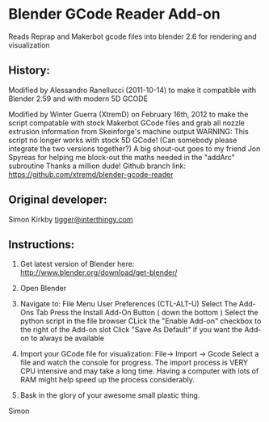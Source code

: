 Blender GCode Reader Add-on 
===========================
Reads Reprap and Makerbot gcode files into blender 2.6 for rendering and visualization

History:
--------
Modified by Alessandro Ranellucci (2011-10-14)
to make it compatible with Blender 2.59
and with modern 5D GCODE

Modified by Winter Guerra (XtremD) on February 16th, 2012
to make the script compatable with stock Makerbot GCode files
and grab all nozzle extrusion information from Skeinforge's machine output
WARNING: This script no longer works with stock 5D GCode! (Can somebody please integrate the two versions together?)
A big shout-out goes to my friend Jon Spyreas for helping me block-out the maths needed in the "addArc" subroutine
Thanks a million dude!
Github branch link: https://github.com/xtremd/blender-gcode-reader


Original developer:
-------------------
Simon Kirkby
tigger@interthingy.com

Instructions:
-------------
1. Get latest version of Blender here: http://www.blender.org/download/get-blender/

2. Open Blender

3. Navigate to:
	File Menu
	User Preferences (CTL-ALT-U)
	Select The Add-Ons Tab
	Press the Install Add-On Button ( down the bottom )
	Select the python script in the file browser
	CLick the "Enable Add-on" checkbox to the right of the Add-on slot 
	Click "Save As Default" if you want the Add-on to always be available

4. Import your GCode file for visualization: File-> Import -> Gcode
	Select a file and watch the console for progress. The import process is VERY CPU intensive and may take a long time.
	Having a computer with lots of RAM might help speed up the process considerably.

5. Bask in the glory of your awesome small plastic thing.

Simon
